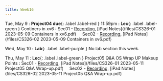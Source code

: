 ```yaml
---
title: Week16
---
```


Tue, May 9
: **Project04 due**{: .label .label-red } 11:59pm
: **Lec**{: .label .label-green } Continers in xv6
: Sec01 - [Recording](https://usfca.zoom.us/rec/share/jIKarTn7-QjVSGIo-NhiUr_gHHOjqfOdSiVe1ltyA725WXtAlKWdQNqTzCaPQVuX.JNT2cJ8ZOAu0ZWXk?startTime=1683644887000),
          [iPad Notes](/files/CS326-01 2023-05-09 Containers in xv6.pdf)
&nbsp; &nbsp;
Sec02 - [Recording](https://usfca.zoom.us/rec/share/qxyQEFL49RDTf8ZYGKEmHN4CZOvmAUp6ivufdHtN_ANINge_4euZRj81rzEYerlw.Hp_M8cCXmDJEsUxn?startTime=1683668842000),
        [iPad Notes](/files/CS326-02 2023-05-09 Containers in xv6.pdf)

Wed, May 10
: **Lab**{: .label .label-purple } No lab section this week.

Thu, May 11
: **Lec**{: .label .label-green } Project05 Q&A OS Wrap UP Makeup Points
: Sec01 - [Recording](https://usfca.zoom.us/rec/share/_TtfyDjDGTgwxT4n_e-r1Rg1ojQ-CMwGOdvKDz9Wq5PRwrZUlq7uEKxnUxaa5pp5.BcNjtazU7o8EE6Nu?startTime=1683817645000),
          [iPad Notes](/files/CS326-01 2023-05-11 Project05 Q&A Wrap-up.pdf)
&nbsp; &nbsp;
Sec02 - [Recording](https://usfca.zoom.us/rec/share/ly_D4l9h8luPAj462LxrdX7tmLePp07D0NTHZFJg_B06p3-fXM1aYuwh6YjgJrih.eluGYCmvXSx6amo5?startTime=1683841503000),
        [iPad Notes](files/CS326-02 2023-05-11 Project05 Q&A Wrap-up.pdf)
